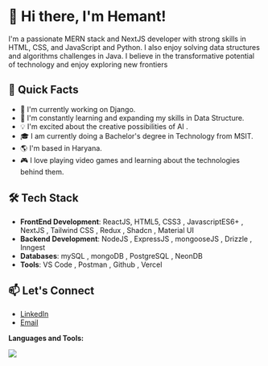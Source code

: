 # 👋 Hi there, I'm Hemant!

I'm a passionate MERN stack and NextJS developer with strong skills in HTML, CSS, and JavaScript and Python. I also enjoy solving data structures and algorithms challenges in Java. I believe in the transformative potential of technology and enjoy exploring new frontiers

## 🚀 Quick Facts

- 🔭 I'm currently working on Django.
- 🌱 I'm constantly learning and expanding my skills in Data Structure.
- 💡 I'm excited about the creative possibilities of  AI .
- 🎓 I am currently doing a Bachelor's degree in Technology from MSIT.
- 🌎 I'm based in Haryana.
- 🎮 I love playing video games and learning about the technologies behind them.

## 🛠️ Tech Stack

- **FrontEnd Development**: ReactJS, HTML5, CSS3 , JavascriptES6+ , NextJS , Tailwind CSS , Redux , Shadcn , Material UI
- **Backend Development**: NodeJS , ExpressJS , mongooseJS , Drizzle , Inngest
- **Databases**:  mySQL , mongoDB , PostgreSQL , NeonDB
- **Tools**:  VS Code , Postman , Github , Vercel 


## 📫 Let's Connect
- [LinkedIn](www.linkedin.com/in/hemant-batra-8001b1295)
- [Email](hemantbatra567@gmail.com)


**Languages and Tools:**
  
  <a href="https://skillicons.dev">
    <img src="https://skillicons.dev/icons?i=github,git,html,css,js,mysql,react,vscode,replit,cpp,c,express,godot,java,mongodb,nodejs,npm&perline=14" />
  </a>
